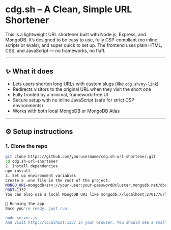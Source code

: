 # cdg.sh – A Clean, Simple URL Shortener

This is a lightweight URL shortener built with Node.js, Express, and MongoDB. It’s designed to be easy to use, fully CSP-compliant (no inline scripts or evals), and super quick to set up. The frontend uses plain HTML, CSS, and JavaScript — no frameworks, no fluff.

---

## ✨ What it does

- Lets users shorten long URLs with custom slugs (like `cdg.sh/my-link`)
- Redirects visitors to the original URL when they visit the short one
- Fully fronted by a minimal, framework-free UI
- Secure setup with no inline JavaScript (safe for strict CSP environments)
- Works with both local MongoDB or MongoDB Atlas

---

## ⚙️ Setup instructions

### 1. Clone the repo

```bash
git clone https://github.com/yourusername/cdg.sh-url-shortener.git
cd cdg.sh-url-shortener
2. Install dependencies
npm install
3. Set up environment variables
Create a .env file in the root of the project:
MONGO_URI=mongodb+srv://your-user:your-password@cluster.mongodb.net/dbname?retryWrites=true&w=majority
PORT=1337
You can also use a local MongoDB URI like mongodb://localhost:27017/urlshortener

🚀 Running the app
Once you're ready, just run:

node server.js
And visit http://localhost:1337 in your browser. You should see a small form where you can paste a URL, add an optional slug, and get a clean short link.

